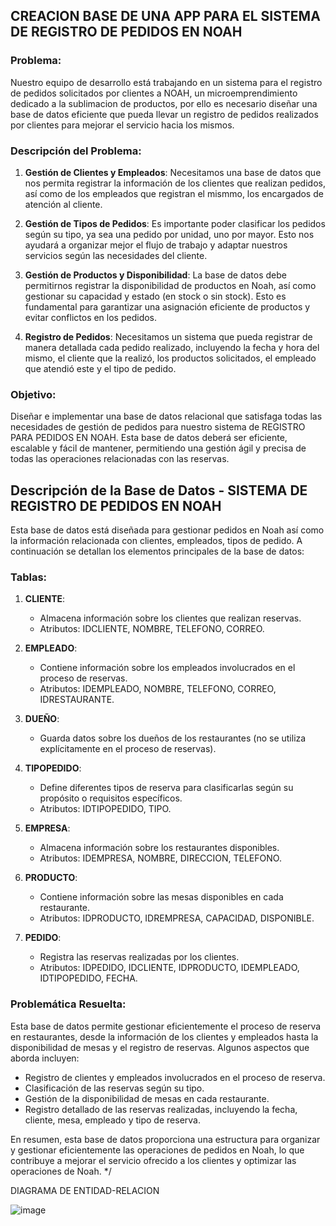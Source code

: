 ## CREACION BASE DE UNA APP PARA EL SISTEMA DE REGISTRO DE PEDIDOS EN NOAH

### Problema:

Nuestro equipo de desarrollo está trabajando en un sistema para el registro de pedidos solicitados por clientes a NOAH, un microemprendimiento dedicado a la sublimacion de productos, por ello es necesario diseñar una base de datos eficiente que pueda llevar un registro de pedidos realizados por clientes para mejorar el servicio hacia los mismos.

### Descripción del Problema:

1. **Gestión de Clientes y Empleados**: Necesitamos una base de datos que nos permita registrar la información de los clientes que realizan pedidos, así como de los empleados que registran el mismmo, los encargados de atención al cliente.

2. **Gestión de Tipos de Pedidos**: Es importante poder clasificar los pedidos según su tipo, ya sea una pedido por unidad, uno por mayor. Esto nos ayudará a organizar mejor el flujo de trabajo y adaptar nuestros servicios según las necesidades del cliente.

3. **Gestión de Productos y Disponibilidad**: La base de datos debe permitirnos registrar la disponibilidad de productos en Noah, así como gestionar su capacidad y estado (en stock o sin stock). Esto es fundamental para garantizar una asignación eficiente de productos y evitar conflictos en los pedidos.

4. **Registro de Pedidos**: Necesitamos un sistema que pueda registrar de manera detallada cada pedido realizado, incluyendo la fecha y hora del mismo, el cliente que la realizó, los productos solicitados, el empleado que atendió este y el tipo de pedido.

### Objetivo:

Diseñar e implementar una base de datos relacional que satisfaga todas las necesidades de gestión de pedidos para nuestro sistema de REGISTRO PARA PEDIDOS EN NOAH. Esta base de datos deberá ser eficiente, escalable y fácil de mantener, permitiendo una gestión ágil y precisa de todas las operaciones relacionadas con las reservas.


## Descripción de la Base de Datos - SISTEMA DE REGISTRO DE PEDIDOS EN NOAH

Esta base de datos está diseñada para gestionar pedidos en Noah así como la información relacionada con clientes, empleados, tipos de pedido. A continuación se detallan los elementos principales de la base de datos:

### Tablas:

1. **CLIENTE**:
   - Almacena información sobre los clientes que realizan reservas.
   - Atributos: IDCLIENTE, NOMBRE, TELEFONO, CORREO.

2. **EMPLEADO**:
   - Contiene información sobre los empleados involucrados en el proceso de reservas.
   - Atributos: IDEMPLEADO, NOMBRE, TELEFONO, CORREO, IDRESTAURANTE.

3. **DUEÑO**:
   - Guarda datos sobre los dueños de los restaurantes (no se utiliza explícitamente en el proceso de reservas).

4. **TIPOPEDIDO**:
   - Define diferentes tipos de reserva para clasificarlas según su propósito o requisitos específicos.
   - Atributos: IDTIPOPEDIDO, TIPO.

5. **EMPRESA**:
   - Almacena información sobre los restaurantes disponibles.
   - Atributos: IDEMPRESA, NOMBRE, DIRECCION, TELEFONO.

6. **PRODUCTO**:
   - Contiene información sobre las mesas disponibles en cada restaurante.
   - Atributos: IDPRODUCTO, IDREMPRESA, CAPACIDAD, DISPONIBLE.

7. **PEDIDO**:
   - Registra las reservas realizadas por los clientes.
   - Atributos: IDPEDIDO, IDCLIENTE, IDPRODUCTO, IDEMPLEADO, IDTIPOPEDIDO, FECHA.

### Problemática Resuelta:

Esta base de datos permite gestionar eficientemente el proceso de reserva en restaurantes, desde la información de los clientes y empleados hasta la disponibilidad de mesas y el registro de reservas. Algunos aspectos que aborda incluyen:

- Registro de clientes y empleados involucrados en el proceso de reserva.
- Clasificación de las reservas según su tipo.
- Gestión de la disponibilidad de mesas en cada restaurante.
- Registro detallado de las reservas realizadas, incluyendo la fecha, cliente, mesa, empleado y tipo de reserva.

En resumen, esta base de datos proporciona una estructura para organizar y gestionar eficientemente las operaciones de pedidos en Noah, lo que contribuye a mejorar el servicio ofrecido a los clientes y optimizar las operaciones de Noah.
*/



DIAGRAMA DE ENTIDAD-RELACION

![image](https://github.com/GABRIELA-LIQUITAY/NOAH_SISTEMAS-LIQUITAY-NADIA/assets/173738215/25734995-5f56-430a-85ed-352b0a99e3a0)


